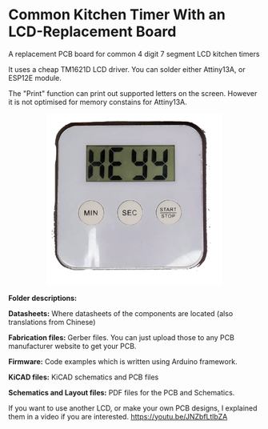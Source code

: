 # Common Kitchen Timer With an LCD-Replacement Board
A replacement PCB board for common 4 digit 7 segment LCD kitchen timers

It uses a cheap TM1621D LCD driver. You can solder either Attiny13A, or ESP12E module. 

The "Print" function can print out supported letters on the screen. However it is not optimised for memory constains for Attiny13A.


<p align="center">
  <img src="sample%20screen.png" width="350" title="Sample Screen">

</p>

**Folder descriptions:**

**Datasheets:** Where datasheets of the components are located (also translations from Chinese)


**Fabrication files:** Gerber files. You can just upload those to any PCB manufacturer website to get your PCB.


**Firmware:** Code examples which is written using Arduino framework.





**KiCAD files:** KiCAD schematics and PCB files


**Schematics and Layout files:** PDF files for the PCB and Schematics.



If you want to use another LCD, or make your own PCB designs, I explained them in a video if you are interested. 
https://youtu.be/JNZbfLtlbZA
